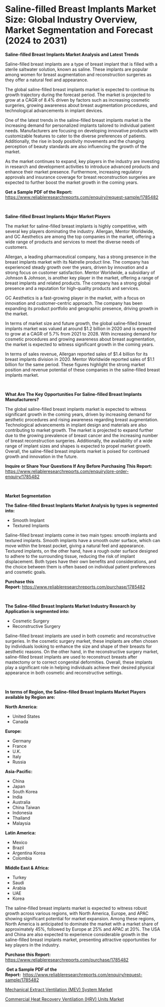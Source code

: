 <p><h1>Saline-filled Breast Implants Market Size: Global Industry Overview, Market Segmentation and Forecast (2024 to 2031)</h1></p><p><strong>Saline-filled Breast Implants Market Analysis and Latest Trends</strong></p>
<p><p>Saline-filled breast implants are a type of breast implant that is filled with a sterile saltwater solution, known as saline. These implants are popular among women for breast augmentation and reconstruction surgeries as they offer a natural feel and appearance. </p><p>The global saline-filled breast implants market is expected to continue its growth trajectory during the forecast period. The market is projected to grow at a CAGR of 8.4% driven by factors such as increasing cosmetic surgeries, growing awareness about breast augmentation procedures, and technological advancements in implant devices. </p><p>One of the latest trends in the saline-filled breast implants market is the increasing demand for personalized implants tailored to individual patient needs. Manufacturers are focusing on developing innovative products with customizable features to cater to the diverse preferences of patients. Additionally, the rise in body positivity movements and the changing perception of beauty standards are also influencing the growth of the market.</p><p>As the market continues to expand, key players in the industry are investing in research and development activities to introduce advanced products and enhance their market presence. Furthermore, increasing regulatory approvals and insurance coverage for breast reconstruction surgeries are expected to further boost the market growth in the coming years.</p></p>
<p><strong>Get a Sample PDF of the Report:&nbsp;</strong> <a href="https://www.reliableresearchreports.com/enquiry/request-sample/1785482">https://www.reliableresearchreports.com/enquiry/request-sample/1785482</a></p>
<p>&nbsp;</p>
<p><strong>Saline-filled Breast Implants Major Market Players</strong></p>
<p><p>The market for saline-filled breast implants is highly competitive, with several key players dominating the industry. Allergan, Mentor Worldwide, and GC Aesthetics are among the top companies in the market, offering a wide range of products and services to meet the diverse needs of customers.</p><p>Allergan, a leading pharmaceutical company, has a strong presence in the breast implants market with its Natrelle product line. The company has experienced steady growth over the years, driven by innovation and a strong focus on customer satisfaction. Mentor Worldwide, a subsidiary of Johnson & Johnson, is another key player in the market, offering a range of breast implants and related products. The company has a strong global presence and a reputation for high-quality products and services.</p><p>GC Aesthetics is a fast-growing player in the market, with a focus on innovation and customer-centric approach. The company has been expanding its product portfolio and geographic presence, driving growth in the market.</p><p>In terms of market size and future growth, the global saline-filled breast implants market was valued at around $1.2 billion in 2020 and is expected to grow at a CAGR of 5.7% from 2021 to 2028. With increasing demand for cosmetic procedures and growing awareness about breast augmentation, the market is expected to witness significant growth in the coming years.</p><p>In terms of sales revenue, Allergan reported sales of $1.4 billion for its breast implants division in 2020. Mentor Worldwide reported sales of $1.1 billion for the same period. These figures highlight the strong market position and revenue potential of these companies in the saline-filled breast implants market.</p></p>
<p>&nbsp;</p>
<p><strong>What Are The Key Opportunities For Saline-filled Breast Implants Manufacturers?</strong></p>
<p><p>The global saline-filled breast implants market is expected to witness significant growth in the coming years, driven by increasing demand for aesthetic procedures and rising awareness regarding breast augmentation. Technological advancements in implant design and materials are also contributing to market growth. The market is projected to expand further due to the growing prevalence of breast cancer and the increasing number of breast reconstruction surgeries. Additionally, the availability of a wide range of implant sizes and shapes is expected to propel market growth. Overall, the saline-filled breast implants market is poised for continued growth and innovation in the future.</p></p>
<p><strong>Inquire or Share Your Questions If Any Before Purchasing This Report:</strong> <a href="https://www.reliableresearchreports.com/enquiry/pre-order-enquiry/1785482">https://www.reliableresearchreports.com/enquiry/pre-order-enquiry/1785482</a></p>
<p>&nbsp;</p>
<p><strong>Market Segmentation</strong></p>
<p><strong>The Saline-filled Breast Implants Market Analysis by types is segmented into:</strong></p>
<p><ul><li>Smooth Implant</li><li>Textured Implants</li></ul></p>
<p><p>Saline-filled breast implants come in two main types: smooth implants and textured implants. Smooth implants have a smooth outer surface, which can move within the breast pocket, giving a natural feel and appearance. Textured implants, on the other hand, have a rough outer surface designed to adhere to the surrounding tissue, reducing the risk of implant displacement. Both types have their own benefits and considerations, and the choice between them is often based on individual patient preferences and cosmetic goals.</p></p>
<p><strong>Purchase this Report:&nbsp;</strong><a href="https://www.reliableresearchreports.com/purchase/1785482">https://www.reliableresearchreports.com/purchase/1785482</a></p>
<p>&nbsp;</p>
<p><strong>The Saline-filled Breast Implants Market Industry Research by Application is segmented into:</strong></p>
<p><ul><li>Cosmetic Surgery</li><li>Reconstructive Surgery</li></ul></p>
<p><p>Saline-filled breast implants are used in both cosmetic and reconstructive surgeries. In the cosmetic surgery market, these implants are often chosen by individuals looking to enhance the size and shape of their breasts for aesthetic reasons. On the other hand, in the reconstructive surgery market, saline-filled breast implants are used to reconstruct breasts after mastectomy or to correct congenital deformities. Overall, these implants play a significant role in helping individuals achieve their desired physical appearance in both cosmetic and reconstructive settings.</p></p>
<p>&nbsp;</p>
<p><strong>In terms of Region, the Saline-filled Breast Implants Market Players available by Region are:</strong></p>
<p>
    <p> <strong> North America: </strong>
        <ul>
            <li>United States</li>
            <li>Canada</li>
        </ul>
        </p> 
    <p> <strong> Europe: </strong>
        <ul>
            <li>Germany</li>
            <li>France</li>
            <li>U.K.</li>
            <li>Italy</li>
            <li>Russia</li>
        </ul>
        </p> 
    <p> <strong> Asia-Pacific: </strong>
        <ul>
            <li>China</li>
            <li>Japan</li>
            <li>South Korea</li>
            <li>India</li>
            <li>Australia</li>
            <li>China Taiwan</li>
            <li>Indonesia</li>
            <li>Thailand</li>
            <li>Malaysia</li>
        </ul>
        </p> 
    <p> <strong> Latin America: </strong>
        <ul>
            <li>Mexico</li>
            <li>Brazil</li>
            <li>Argentina Korea</li>
            <li>Colombia</li>
        </ul>
        </p> 
    <p> <strong> Middle East & Africa: </strong>
        <ul>
            <li>Turkey</li>
            <li>Saudi</li>
            <li>Arabia</li>
            <li>UAE</li>
            <li>Korea</li>
        </ul>
    </p>
    </p>
<p><p>The saline-filled breast implants market is expected to witness robust growth across various regions, with North America, Europe, and APAC showing significant potential for market expansion. Among these regions, North America is anticipated to dominate the market with a market share of approximately 45%, followed by Europe at 25% and APAC at 20%. The USA and China are also expected to experience considerable growth in the saline-filled breast implants market, presenting attractive opportunities for key players in the industry.</p></p>
<p><strong>Purchase this Report: </strong><a href="https://www.reliableresearchreports.com/purchase/1785482">https://www.reliableresearchreports.com/purchase/1785482</a></p>
<p>&nbsp;<strong>Get a Sample PDF of the Report:&nbsp;&nbsp;</strong><a href="https://www.reliableresearchreports.com/enquiry/request-sample/1785482">https://www.reliableresearchreports.com/enquiry/request-sample/1785482</a></p>
<p><strong></strong></p>
<p><p><a href="https://github.com/jaidynmorantestelletmjzya/Market-Research-Report-List-1/blob/main/mechanical-extract-ventilation-mev-system-market.md">Mechanical Extract Ventilation (MEV) System Market</a></p><p><a href="https://github.com/ruddyyedelwadw/Market-Research-Report-List-1/blob/main/commercial-heat-recovery-ventilation-hrv-units-market.md">Commercial Heat Recovery Ventilation (HRV) Units Market</a></p></p>